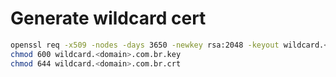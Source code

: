 # Generate wildcard cert

```bash
openssl req -x509 -nodes -days 3650 -newkey rsa:2048 -keyout wildcard.<domain>.com.br.key -out wildcard.<domain>.com.br.crt
chmod 600 wildcard.<domain>.com.br.key
chmod 644 wildcard.<domain>.com.br.crt
```
